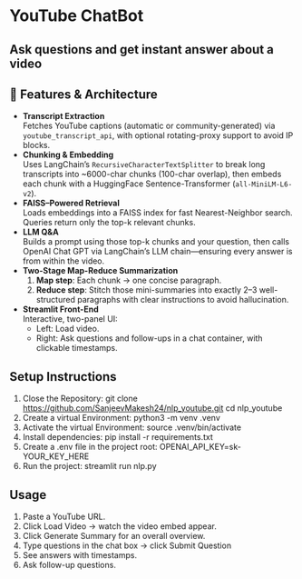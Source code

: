 # YouTube ChatBot
## Ask questions and get instant answer about a video

## 🚀 Features & Architecture
- **Transcript Extraction**  
  Fetches YouTube captions (automatic or community-generated) via `youtube_transcript_api`, with optional rotating-proxy support to avoid IP blocks.  
- **Chunking & Embedding**  
  Uses LangChain’s `RecursiveCharacterTextSplitter` to break long transcripts into ~6000-char chunks (100-char overlap), then embeds each chunk with a HuggingFace Sentence-Transformer (`all-MiniLM-L6-v2`).  
- **FAISS–Powered Retrieval**  
  Loads embeddings into a FAISS index for fast Nearest-Neighbor search. Queries return only the top-k relevant chunks.  
- **LLM Q&A**  
  Builds a prompt using those top-k chunks and your question, then calls OpenAI Chat GPT via LangChain’s LLM chain—ensuring every answer is from within the video.  
- **Two-Stage Map-Reduce Summarization**  
  1. **Map step**: Each chunk → one concise paragraph.  
  2. **Reduce step**: Stitch those mini-summaries into exactly 2–3 well-structured paragraphs with clear instructions to avoid hallucination.  
- **Streamlit Front-End**  
  Interactive, two-panel UI:  
  - Left: Load video.  
  - Right: Ask questions and follow-ups in a chat container, with clickable timestamps.

## Setup Instructions

1. Close the Repository:
	git clone https://github.com/SanjeevMakesh24/nlp_youtube.git
	cd nlp_youtube
2. Create a virtual Environment:
	python3 -m venv .venv
3. Activate the virtual Environment:
	source .venv/bin/activate
4. Install dependencies:
	pip install -r requirements.txt
5. Create a .env file in the project root:
   	OPENAI_API_KEY=sk-YOUR_KEY_HERE
6. Run the project:
	streamlit run nlp.py

## Usage
1. Paste a YouTube URL.
2. Click Load Video → watch the video embed appear.
3. Click Generate Summary for an overall overview.
4. Type questions in the chat box → click Submit Question
5. See answers with timestamps.
6. Ask follow-up questions.
